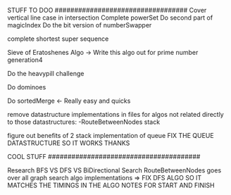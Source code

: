 

STUFF TO DOO ##################################
Cover vertical line case in intersection
Complete powerSet
Do second part of magicIndex
Do the bit version of numberSwapper

complete shortest super sequence

Sieve of Eratoshenes Algo -> Write this algo out for prime number generation4

Do the heavypill challenge

Do dominoes

Do sortedMerge <- Really easy and quicks

remove datastructure implementations in files for algos not related directly to those datastructures:
-RouteBetweenNodes stack

figure out benefits of 2 stack implementation of queue
FIX THE QUEUE DATASTRUCTURE SO IT WORKS THANKS



COOL STUFF #######################################

Research BFS VS DFS VS BiDirectional Search
RouteBetweenNodes goes over all graph search algo implementations => FIX DFS ALGO SO IT MATCHES THE TIMINGS IN THE ALGO NOTES FOR START AND FINISH

